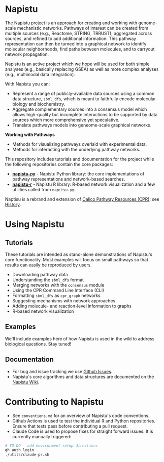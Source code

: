 # Napistu

The Napistu project is an approach for creating and working with genome-scale mechanistic networks. Pathways of interest can be created from multiple sources (e.g., Reactome, STRING, TRRUST), aggregated across sources, and refined to add additional information. This pathway representation can then be turned into a graphical network to identify molecular neighborhoods, find paths between molecules, and to carryout network propagation.

Napistu is an active project which we hope will be used for both simple analyses (e.g., basically replacing GSEA) as well as more complex analyses (e.g., multimodal data integration). 

With Napistu you can:

- Represent a range of publicly-available data sources using a common data structure, `sbml_dfs`, which is meant to faithfully encode molecular biology and biochemistry.
- Aggregate complementary sources into a consensus model which allows high-quality but incomplete interactions to be supported by data sources which more comprehensive yet speculative.
- Translate pathways models into geneome-scale graphical networks.

**Working with Pathways**

- Methods for visualizing pathways overlaid with experimental data.
- Methods for interacting with the underlying pathway networks.

This repository includes tutorials and documentation for the project while the following repositories contain the core packages:

- **[napistu-py](https://github.com/napistu/napistu-py)** - Napistu Python library: the core implementations of pathway representations and network-based searches.
- **[napistu-r](https://github.com/napistu/napistu-r)** - Napistu R library: R-based network visualization and a few utilities called from `napitsu-py`.

Naptisu is a rebrand and extension of [Calico Pathway Resources (CPR)](https://github.com/calico/opencpr): see [History](https://github.com/napistu/napistu/wiki/History).

# Using Napistu

## Tutorials

These tutorials are intended as stand-alone demonstrations of Napistu's core functionality. Most examples will focus on small pathways so that results can easily be reproduced by users.

- Downloading pathway data
- Understanding the `sbml_dfs` format
- Merging networks with the `consensus` module
- Using the CPR Command Line Interface (CLI)
- Formatting `sbml_dfs` as `cpr_graph` networks
- Suggesting mechanisms with network approaches
- Adding molecule- and reaction-level information to graphs
- R-based network visualization

## Examples

We'll include examples here of how Napistu is used in the wild to address biological questions. Stay tuned!

## Documentation

- For bug and issue tracking we use [Github Issues](https://github.com/napistu/napistu/issues).
- Napistu's core algorithms and data structures are documented on the [Napistu Wiki](https://github.com/napistu/napistu/wiki).

# Contributing to Napistu

- See `conventions.md` for an overview of Napistu's code conventions.
- Github Actions is used to test the individual R and Python repositories. Ensure that tests pass before contributing a pull request.
- Claude Code is used to propose fixes for straight forward issues. It is currently manually triggered:

```bash
# TO DO - add environment setup directions
gh auth login
./utils/claude-pr.sh 
```

